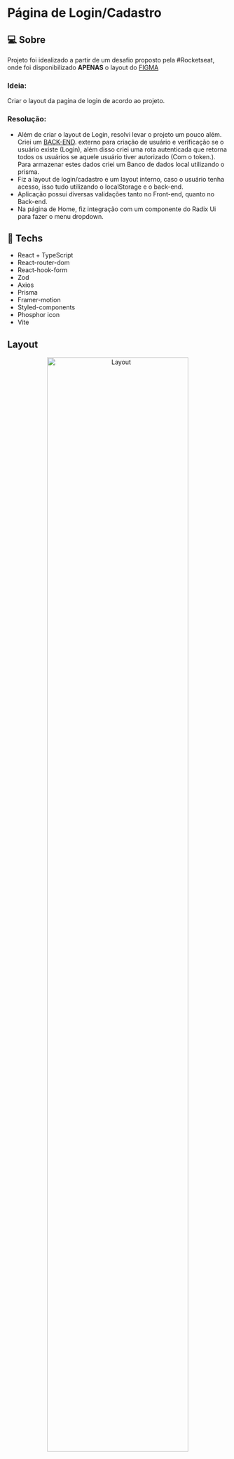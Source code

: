 # Página de Login/Cadastro 

## :computer: Sobre
Projeto foi idealizado a partir de um desafio proposto pela #Rocketseat, onde foi disponibilizado **APENAS** o layout do [FIGMA](https://www.figma.com/community/file/1217810469465160264)
### Ideia:
Criar o layout da pagina de login de acordo ao projeto.
### Resolução:
- Além de criar o layout de Login, resolvi levar o projeto um pouco além. Criei um [BACK-END](https://github.com/wwilliamsantana/authorization-jwt). externo para criação de usuário e verificação se o usuário existe (Login), além disso criei uma rota autenticada que retorna todos os usuários se aquele usuário tiver autorizado (Com o token.).  Para armazenar estes dados criei um Banco de dados local utilizando o prisma.
- Fiz a layout de login/cadastro e um layout interno, caso o usuário tenha acesso, isso tudo utilizando o localStorage e o back-end.
- Aplicação possui diversas validações tanto no Front-end, quanto no Back-end.
- Na página de Home, fiz integração com um componente do Radix Ui para fazer o menu dropdown. 


 ## :rocket: Techs
 
 * React + TypeScript
 * React-router-dom
 * React-hook-form
 * Zod
 * Axios
 * Prisma
 * Framer-motion
 * Styled-components
 * Phosphor icon
 * Vite
 

## Layout

<div align="center">
  <img alt="Layout" src="https://user-images.githubusercontent.com/84254929/231831958-bf0aa613-eb4f-4fe9-b4f3-60758e6494a4.png" width="80%">
<hr>
  <img alt="Layout" src="https://user-images.githubusercontent.com/84254929/231831964-fd04505d-5522-4402-8d6d-0eafa11c11c7.png" width="80%">
<hr>
  <img alt="Layout" src="https://user-images.githubusercontent.com/84254929/231832056-00c28b28-6466-4b77-b096-112074053206.png" width="80%">
<hr>
  <img alt="Layout" src="https://user-images.githubusercontent.com/84254929/231832061-3ea121f4-af76-40cc-a771-354495948c2b.png" width="80%">
</div>

### Gif
<div align="center">
<img alt="Layout" src="https://user-images.githubusercontent.com/84254929/231832203-af8943de-048a-4d3a-be7a-afb64d6e3c90.gif" width="80%">
</div>

